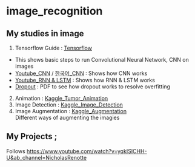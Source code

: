 # image_recognition

## My studies in image  
1. Tensorflow Guide : [Tensorflow][Tensorflow] <br/>
- This shows basic steps to run Convolutional Neural Network, CNN on images
- [Youtube_CNN][Youtube_CNN] / [한국어_CNN][한국어_CNN] : Shows how CNN works
- [Youtube_RNN & LSTM][Youtube_RNN&LSTM] : Shows how RNN & LSTM works
- [Dropout][Dropout] : PDF to see how dropout works to resolve overfitting
2. Animation : [Kaggle_Tumor_Animation][Kaggle_Tumor] <br/>
3. Image Detection : [Kaggle_Image_Detection][Kaggle_Image_Detection]
4. Image Augmentation : [Kaggle_Augmentation][Kaggle_Augmentation] <br/>
Different ways of augmenting the imagies

## My Projects ; 
Follows https://www.youtube.com/watch?v=yqkISICHH-U&ab_channel=NicholasRenotte


[Tensorflow]:https://www.tensorflow.org/tutorials/images/cnn
[Dropout]:https://jmlr.org/papers/volume15/srivastava14a.old/srivastava14a.pdf
[Kaggle_Tumor]:https://www.kaggle.com/ihelon/brain-tumor-eda-with-animations-and-modeling
[Kaggle_Image_Detection]:https://www.kaggle.com/jpmiller/open-images-eda
[Kaggle_Augmentation]:https://www.kaggle.com/praveengovi/plant-pathology-detail-eda-pytorch
[Youtube_CNN]:https://www.youtube.com/watch?v=FmpDIaiMIeA&ab_channel=BrandonRohrer
[Youtube_RNN&LSTM]:https://www.youtube.com/watch?v=WCUNPb-5EYI&ab_channel=BrandonRohrer
[한국어_CNN]:http://taewan.kim/post/cnn/

